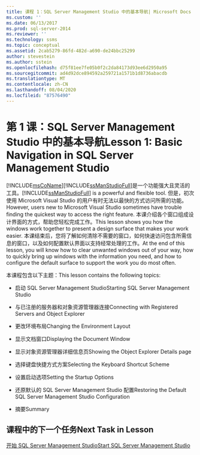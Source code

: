 ```yaml
---
title: 课程 1：SQL Server Management Studio 中的基本导航| Microsoft Docs
ms.custom: ''
ms.date: 06/13/2017
ms.prod: sql-server-2014
ms.reviewer: ''
ms.technology: ssms
ms.topic: conceptual
ms.assetid: 2cab5279-86fd-482d-a690-de24bbc25299
author: stevestein
ms.author: sstein
ms.openlocfilehash: d75f81ee7fe05b0f2c2da84173d93ee6d2950a95
ms.sourcegitcommit: ad4d92dce894592a259721a1571b1d8736abacdb
ms.translationtype: MT
ms.contentlocale: zh-CN
ms.lasthandoff: 08/04/2020
ms.locfileid: "87576490"
---
```

# <a name="lesson-1-basic-navigation-in-sql-server-management-studio"></a><span data-ttu-id="5a379-102">第 1 课：SQL Server Management Studio 中的基本导航</span><span class="sxs-lookup"><span data-stu-id="5a379-102">Lesson 1: Basic Navigation in SQL Server Management Studio</span></span>
  [!INCLUDE[msCoName](../../includes/msconame-md.md)]<span data-ttu-id="5a379-103">[!INCLUDE[ssManStudioFull](../../includes/ssmanstudiofull-md.md)]是一个功能强大且灵活的工具。</span><span class="sxs-lookup"><span data-stu-id="5a379-103">[!INCLUDE[ssManStudioFull](../../includes/ssmanstudiofull-md.md)] is a powerful and flexible tool.</span></span> <span data-ttu-id="5a379-104">但是，初次使用 Microsoft Visual Studio 的用户有时无法以最快的方式访问所需的功能。</span><span class="sxs-lookup"><span data-stu-id="5a379-104">However, users new to Microsoft Visual Studio sometimes have trouble finding the quickest way to access the right feature.</span></span> <span data-ttu-id="5a379-105">本课介绍各个窗口组成设计界面的方式，帮助您轻松完成工作。</span><span class="sxs-lookup"><span data-stu-id="5a379-105">This lesson shows you how the windows work together to present a design surface that makes your work easier.</span></span> <span data-ttu-id="5a379-106">本课结束后，您将了解如何清除不需要的窗口，如何快速访问包含所需信息的窗口，以及如何配置默认界面以支持经常处理的工作。</span><span class="sxs-lookup"><span data-stu-id="5a379-106">At the end of this lesson, you will know how to clear unwanted windows out of your way, how to quickly bring up windows with the information you need, and how to configure the default surface to support the work you do most often.</span></span>  
  
 <span data-ttu-id="5a379-107">本课程包含以下主题：</span><span class="sxs-lookup"><span data-stu-id="5a379-107">This lesson contains the following topics:</span></span>  
  
-   <span data-ttu-id="5a379-108">启动 SQL Server Management Studio</span><span class="sxs-lookup"><span data-stu-id="5a379-108">Starting SQL Server Management Studio</span></span>  
  
-   <span data-ttu-id="5a379-109">与已注册的服务器和对象资源管理器连接</span><span class="sxs-lookup"><span data-stu-id="5a379-109">Connecting with Registered Servers and Object Explorer</span></span>  
  
-   <span data-ttu-id="5a379-110">更改环境布局</span><span class="sxs-lookup"><span data-stu-id="5a379-110">Changing the Environment Layout</span></span>  
  
-   <span data-ttu-id="5a379-111">显示文档窗口</span><span class="sxs-lookup"><span data-stu-id="5a379-111">Displaying the Document Window</span></span>  
  
-   <span data-ttu-id="5a379-112">显示对象资源管理器详细信息页</span><span class="sxs-lookup"><span data-stu-id="5a379-112">Showing the Object Explorer Details page</span></span>  
  
-   <span data-ttu-id="5a379-113">选择键盘快捷方式方案</span><span class="sxs-lookup"><span data-stu-id="5a379-113">Selecting the Keyboard Shortcut Scheme</span></span>  
  
-   <span data-ttu-id="5a379-114">设置启动选项</span><span class="sxs-lookup"><span data-stu-id="5a379-114">Setting the Startup Options</span></span>  
  
-   <span data-ttu-id="5a379-115">还原默认的 SQL Server Management Studio 配置</span><span class="sxs-lookup"><span data-stu-id="5a379-115">Restoring the Default SQL Server Management Studio Configuration</span></span>  
  
-   <span data-ttu-id="5a379-116">摘要</span><span class="sxs-lookup"><span data-stu-id="5a379-116">Summary</span></span>  
  
## <a name="next-task-in-lesson"></a><span data-ttu-id="5a379-117">课程中的下一个任务</span><span class="sxs-lookup"><span data-stu-id="5a379-117">Next Task in Lesson</span></span>  
 [<span data-ttu-id="5a379-118">开始 SQL Server Management Studio</span><span class="sxs-lookup"><span data-stu-id="5a379-118">Start SQL Server Management Studio</span></span>](../sql-server-management-studio-ssms.md)  
  
  
